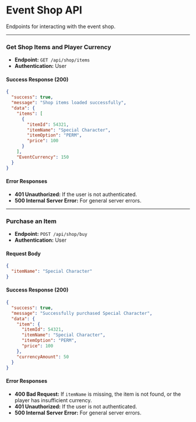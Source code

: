 # Event Shop API

Endpoints for interacting with the event shop.

---

### Get Shop Items and Player Currency

*   **Endpoint:** `GET /api/shop/items`
*   **Authentication:** User

#### Success Response (200)

```json
{
  "success": true,
  "message": "Shop items loaded successfully",
  "data": {
    "items": [
      {
        "itemId": 54321,
        "itemName": "Special Character",
        "itemOption": "PERM",
        "price": 100
      }
    ],
    "EventCurrency": 150
  }
}
```

#### Error Responses

*   **401 Unauthorized:** If the user is not authenticated.
*   **500 Internal Server Error:** For general server errors.

---

### Purchase an Item

*   **Endpoint:** `POST /api/shop/buy`
*   **Authentication:** User

#### Request Body

```json
{
  "itemName": "Special Character"
}
```

#### Success Response (200)

```json
{
  "success": true,
  "message": "Successfully purchased Special Character",
  "data": {
    "item": {
      "itemId": 54321,
      "itemName": "Special Character",
      "itemOption": "PERM",
      "price": 100
    },
    "currencyAmount": 50
  }
}
```

#### Error Responses

*   **400 Bad Request:** If `itemName` is missing, the item is not found, or the player has insufficient currency.
*   **401 Unauthorized:** If the user is not authenticated.
*   **500 Internal Server Error:** For general server errors.
